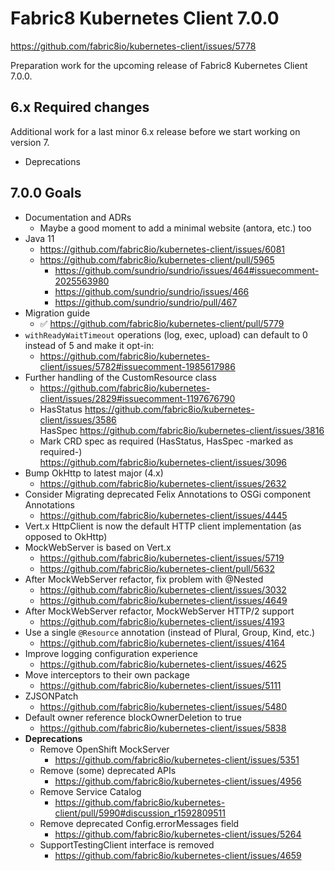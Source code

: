 # Fabric8 Kubernetes Client 7.0.0

https://github.com/fabric8io/kubernetes-client/issues/5778

Preparation work for the upcoming release of Fabric8 Kubernetes Client 7.0.0.

## 6.x Required changes

Additional work for a last minor 6.x release before we start working on version 7.

- Deprecations

## 7.0.0 Goals

- Documentation and ADRs
  - Maybe a good moment to add a minimal website (antora, etc.) too
- Java 11
  - https://github.com/fabric8io/kubernetes-client/issues/6081
  - https://github.com/fabric8io/kubernetes-client/pull/5965
    - https://github.com/sundrio/sundrio/issues/464#issuecomment-2025563980
    - https://github.com/sundrio/sundrio/issues/466
    - https://github.com/sundrio/sundrio/pull/467
- Migration guide
  - ✅ https://github.com/fabric8io/kubernetes-client/pull/5779
- `withReadyWaitTimeout` operations (log, exec, upload) can default to 0 instead of 5 and make it opt-in:
  - https://github.com/fabric8io/kubernetes-client/issues/5782#issuecomment-1985617986
- Further handling of the CustomResource class
  - https://github.com/fabric8io/kubernetes-client/issues/2829#issuecomment-1197676790
  - HasStatus https://github.com/fabric8io/kubernetes-client/issues/3586<br/>
    HasSpec https://github.com/fabric8io/kubernetes-client/issues/3816
  - Mark CRD spec as required (HasStatus, HasSpec -marked as required-)<br />
    https://github.com/fabric8io/kubernetes-client/issues/3096
- Bump OkHttp to latest major (4.x)
  - https://github.com/fabric8io/kubernetes-client/issues/2632
- Consider Migrating deprecated Felix Annotations to OSGi component Annotations
  - https://github.com/fabric8io/kubernetes-client/issues/4445
- Vert.x HttpClient is now the default HTTP client implementation (as opposed to OkHttp)
- MockWebServer is based on Vert.x
  - https://github.com/fabric8io/kubernetes-client/issues/5719
  - https://github.com/fabric8io/kubernetes-client/pull/5632
- After MockWebServer refactor, fix problem with @Nested
  - https://github.com/fabric8io/kubernetes-client/issues/3032
  - https://github.com/fabric8io/kubernetes-client/issues/4649
- After MockWebServer refactor, MockWebServer HTTP/2 support
  - https://github.com/fabric8io/kubernetes-client/issues/4193
- Use a single `@Resource` annotation (instead of Plural, Group, Kind, etc.)
  - https://github.com/fabric8io/kubernetes-client/issues/4164
- Improve logging configuration experience
  - https://github.com/fabric8io/kubernetes-client/issues/4625
- Move interceptors to their own package
  - https://github.com/fabric8io/kubernetes-client/issues/5111
- ZJSONPatch
  - https://github.com/fabric8io/kubernetes-client/issues/5480
- Default owner reference blockOwnerDeletion to true
  - https://github.com/fabric8io/kubernetes-client/issues/5838
- **Deprecations**
  - Remove OpenShift MockServer
    - https://github.com/fabric8io/kubernetes-client/issues/5351
  - Remove (some) deprecated APIs
    - https://github.com/fabric8io/kubernetes-client/issues/4956
  - Remove Service Catalog
    - https://github.com/fabric8io/kubernetes-client/pull/5990#discussion_r1592809511
  - Remove deprecated Config.errorMessages field
    - https://github.com/fabric8io/kubernetes-client/issues/5264
  - SupportTestingClient interface is removed
    - https://github.com/fabric8io/kubernetes-client/issues/4659
